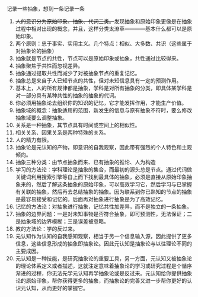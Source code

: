 记录一些抽象，想到一条记录一条

1. ~~人的意识分为原始印象、抽象、代词三类。~~发现抽象和原始印象更像是在抽象过程中相对出现的概念，并且，这样分类太潦草————基本什么都可以是原始印象。
2. 两个原则：忠于事实、实用主义。几个特点：相似、大多数、共识（这些属于对抽象论的抽象）
3. 抽象就是节点的共性，节点可以是原始印象或抽象，共性通过比较得来。
4. 抽象聚焦于共性而忽视差异。
5. 抽象通过提取共性而减少了对被抽象节点的重复记忆。
6. 抽象总是来自于人已知节点的共性，但对未知信息具有一定的预测作用。
7. 基本上，人的所有规律都是抽象，学科是对所有抽象的分类，即具体某学科是对一部分具有某种共性的抽象的抽象的代词。
8. 你必须用抽象论去组织你的知识的记忆，它才能发挥作用，才能生产价值。
9. 抽象域的概念：抽象适用的范围，新发生的信息与原有抽象不符时，要么修改抽象域要么调整抽象。
10. 关系是一种抽象，其节点具有时间或空间上的相似性。
11. 相关关系、因果关系是两种特殊的关系。
12. 人的精力有限。
13. 抽象论是元认知的产物，即意识的自我观察，因此带有强烈的个人特色和主观倾向。
14. 抽象三种分类：由节点抽象而来、已有抽象的推论、人为构造
15. 学习的方法论：学科理论是抽象的集合，而最初的源头总是节点。通过代词做关键词利用搜索引擎等自上而下找到最具体的抽象，必须是直接从原始印象抽象来的，然后了解这条抽象的原始印象，可以高效学习它，然后学习与已掌握有关联的抽象，然后再去总结抽象的抽象。因为联系到你已熟知的节点的抽象是最容易接受和记忆的。后面再对抽象进行抽象是为了高效记忆。
16. 记忆的方法论：对抽象进行抽象，记忆共性加差异，而不是独立的一条抽象。
17. 抽象的边界问题：一是对未知事物是否符合抽象，即可预测性，无法保证；二是抽象域的边界模糊；三是误差被忽略。
18. 教的方法论：学的反过来。
19. 元认知作为认知的自我感知观察，相当于另一个信息输入源，因此提供了更多信息，这些信息形成的抽象即抽象论。因此元认知是抽象论与以往理论不同的主要成因。
20. 元认知是一种技能，是研究抽象论的重要工具，另一方面，元认知又被抽象论的理论体系定义或者描述，这就注定意味着抽象论的学习或研究过程是个循序渐进的过程，你无法先学元认知再学抽象论或是反过来。元认知给你提供抽象论的原始印象，帮你获得更多的抽象，而抽象论的完善又进一步帮你更好的认识元认知，从而更好的掌握它。

